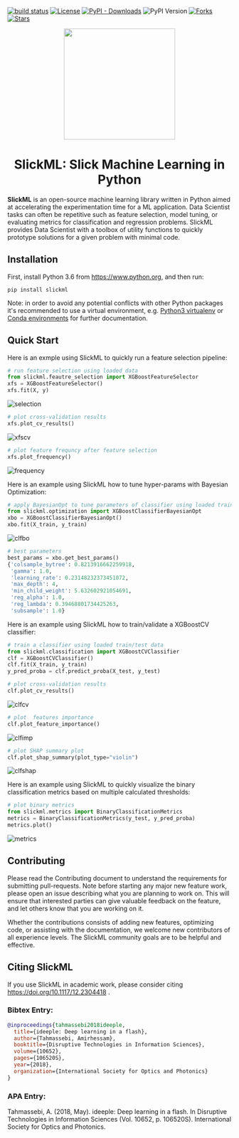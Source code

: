 [![build status](https://travis-ci.com/slickml/slick-ml.svg?branch=master)](https://travis-ci.com/github/slickml/slick-ml)
[![License](https://img.shields.io/github/license/slickml/slick-ml)](https://github.com/slickml/slick-ml/blob/master/LICENSE/)
[![PyPI - Downloads](https://img.shields.io/pypi/dm/slickml)](https://pypi.org/project/slickml/)
![PyPI Version](https://img.shields.io/pypi/v/slickml)
[![Forks](https://img.shields.io/github/forks/slickml/slick-ml)](https://github.com/slickml/slick-ml/network/members/)
[![Stars](https://img.shields.io/github/stars/slickml/slick-ml)](https://github.com/slickml/slick-ml/stargazers/)

<p align="center">
<a href="https://www.slickml.com/">
  <img src="https://raw.githubusercontent.com/slickml/slick-ml/master/assets/design/logo.png" width="250"></img></a>
</p>

<h1 align="center">
    SlickML: Slick Machine Learning in Python
</h1>


**SlickML** is an open-source machine learning library written in Python aimed
at accelerating the experimentation time for a ML application. Data Scientist
tasks can often be repetitive such as feature selection, model tuning, or
evaluating metrics for classification and regression problems. SlickML provides
Data Scientist with a toolbox of utility functions to quickly prototype
solutions for a given problem with minimal code.


## Installation

First, install Python 3.6 from https://www.python.org, and then run:

```
pip install slickml
```

Note: in order to avoid any potential conflicts with other Python packages it's
recommended to use a virtual environment, e.g. [Python3
virtualenv](https://docs.python.org/3/library/venv.html) or [Conda
environments](https://docs.conda.io/projects/conda/en/latest/user-guide/tasks/manage-environments.html)
for further documentation.


## Quick Start
Here is an exmple using SlickML to quickly run a feature selection pipeline: 
```python
# run feature selection using loaded data
from slickml.feautre_selection import XGBoostFeatureSelector
xfs = XGBoostFeatureSelector()
xfs.fit(X, y)
```
![selection](https://raw.githubusercontent.com/slickml/slick-ml/master/assets/images/feature_selection.png)

```python
# plot cross-validation results
xfs.plot_cv_results()
```
![xfscv](https://raw.githubusercontent.com/slickml/slick-ml/master/assets/images/xfs_cv_results.png)

```python
# plot feature frequncy after feature selection
xfs.plot_frequency()
```
![frequency](https://raw.githubusercontent.com/slickml/slick-ml/master/assets/images/feature_frequency.png)

Here is an example using SlickML how to tune hyper-params with Bayesian Optimization:
```python
# apply BayesianOpt to tune parameters of classifier using loaded train/test data
from slickml.optimization import XGBoostClassifierBayesianOpt
xbo = XGBoostClassifierBayesianOpt()
xbo.fit(X_train, y_train)
```
![clfbo](https://raw.githubusercontent.com/slickml/slick-ml/master/assets/images/clf_hyper_params.png)


```python
# best parameters
best_params = xbo.get_best_params()
{'colsample_bytree': 0.8213916662259918,
 'gamma': 1.0,
 'learning_rate': 0.23148232373451072,
 'max_depth': 4,
 'min_child_weight': 5.632602921054691,
 'reg_alpha': 1.0,
 'reg_lambda': 0.39468801734425263,
 'subsample': 1.0}
```

Here is an example using SlickML how to train/validate a XGBoostCV classifier:
```python
# train a classifier using loaded train/test data
from slickml.classification import XGBoostCVClassifier
clf = XGBoostCVClassifier()
clf.fit(X_train, y_train)
y_pred_proba = clf.predict_proba(X_test, y_test)

# plot cross-validation results
clf.plot_cv_results()
```
![clfcv](https://raw.githubusercontent.com/slickml/slick-ml/master/assets/images/clf_cv_results.png)

```python
# plot  features importance
clf.plot_feature_importance()
```
![clfimp](https://raw.githubusercontent.com/slickml/slick-ml/master/assets/images/clf_feature_importance.png)

```python
# plot SHAP summary plot
clf.plot_shap_summary(plot_type="violin")

```
![clfshap](https://raw.githubusercontent.com/slickml/slick-ml/master/assets/images/clf_shap_summary.png)

Here is an example using SlickML to quickly visualize the binary classification 
metrics based on multiple calculated thresholds:
```python
# plot binary metrics
from slickml.metrics import BinaryClassificationMetrics
metrics = BinaryClassificationMetrics(y_test, y_pred_proba)
metrics.plot()

```
![metrics](https://raw.githubusercontent.com/slickml/slick-ml/master/assets/images/metrics.png)

## Contributing

Please read the Contributing document to understand the requirements for
submitting pull-requests. Note before starting any major new feature work,
please open an issue describing what you are planning to work on. This will
ensure that interested parties can give valuable feedback on the feature, and
let others know that you are working on it. 

Whether the contributions consists of adding new features,  optimizing code, or
assisting with the documentation, we welcome new contributors of all experience
levels. The SlickML community goals are to be helpful and effective.

## Citing SlickML
If you use SlickML in academic work, please consider citing
https://doi.org/10.1117/12.2304418 .

### Bibtex Entry:
```bib
@inproceedings{tahmassebi2018ideeple,
  title={ideeple: Deep learning in a flash},
  author={Tahmassebi, Amirhessam},
  booktitle={Disruptive Technologies in Information Sciences},
  volume={10652},
  pages={106520S},
  year={2018},
  organization={International Society for Optics and Photonics}
}
```
### APA Entry:

Tahmassebi, A. (2018, May). ideeple: Deep learning in a flash. In Disruptive
Technologies in Information Sciences (Vol. 10652, p. 106520S). International
Society for Optics and Photonics.


